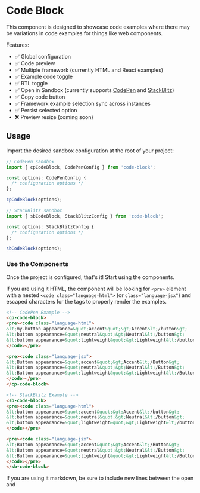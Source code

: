 # Code Block

This component is designed to showcase code examples where there may be variations in code examples for things like web components.

Features:

- ✅ Global configuration
- ✅ Code preview
- ✅ Multiple framework (currently HTML and React examples)
- ✅ Example code toggle
- ✅ RTL toggle
- ✅ Open in Sandbox (currently supports [CodePen](https://codepen.io/) and [StackBlitz](https://stackblitz.com/))
- ✅ Copy code button
- ✅ Framework example selection sync across instances 
- ✅ Persist selected option
- ❌ Preview resize (coming soon)

## Usage

Import the desired sandbox configuration at the root of your project:

```ts
// CodePen sandbox
import { cpCodeBlock, CodePenConfig } from 'code-block';

const options: CodePenConfig {
  /* configuration options */
};

cpCodeBlock(options);
```

```ts
// StackBlitz sandbox
import { sbCodeBlock, StackBlitzConfig } from 'code-block';

const options: StackBlitzConfig {
  /* configuration options */
};

sbCodeBlock(options);
```

### Use the Components

Once the project is configured, that's it! Start using the components.

If you are using it HTML, the component will be looking for `<pre>` element with a nested `<code class="language-html">` (or `class="language-jsx"`) and escaped characters for the tags to properly render the examples.

```html
<!-- CodePen Example -->
<cp-code-block>
<pre><code class="language-html">
&lt;my-button appearance=&quot;accent&quot;&gt;Accent&lt;/button&gt;
&lt;button appearance=&quot;neutral&quot;&gt;Neutral&lt;/button&gt;
&lt;button appearance=&quot;lightweight&quot;&gt;Lightweight&lt;/button&gt;
</code></pre>

<pre><code class="language-jsx">
&lt;Button appearance=&quot;accent&quot;&gt;Accent&lt;/Button&gt;
&lt;Button appearance=&quot;neutral&quot;&gt;Neutral&lt;/Button&gt;
&lt;Button appearance=&quot;lightweight&quot;&gt;Lightweight&lt;/Button&gt;
</code></pre>
</cp-code-block>

<!-- StackBlitz Example -->
<sb-code-block>
<pre><code class="language-html">
&lt;button appearance=&quot;accent&quot;&gt;Accent&lt;/button&gt;
&lt;button appearance=&quot;neutral&quot;&gt;Neutral&lt;/button&gt;
&lt;button appearance=&quot;lightweight&quot;&gt;Lightweight&lt;/button&gt;
</code></pre>

<pre><code class="language-jsx">
&lt;Button appearance=&quot;accent&quot;&gt;Accent&lt;/Button&gt;
&lt;Button appearance=&quot;neutral&quot;&gt;Neutral&lt;/Button&gt;
&lt;Button appearance=&quot;lightweight&quot;&gt;Lightweight&lt;/Button&gt;
</code></pre>
</sb-code-block>
```

If you are using it markdown, be sure to include new lines between the open and 